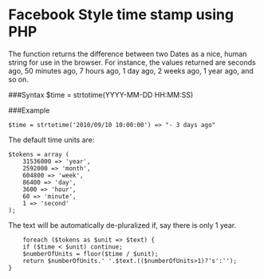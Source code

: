 Facebook Style time stamp using PHP
===========

The function returns the difference between two Dates as a nice, human string for use in the browser. For instance, the values returned are seconds ago, 50 minutes ago, 7 hours ago, 1 day ago, 2 weeks ago, 1 year ago, and so on.

###Syntax
    $time = strtotime(YYYY-MM-DD HH:MM:SS)

###Example

    $time = strtotime('2010/09/10 10:00:00') => "- 3 days ago" 


The default time units are:

	$tokens = array (
        31536000 => 'year',
        2592000 => 'month',
        604800 => 'week',
        86400 => 'day',
        3600 => 'hour',
        60 => 'minute',
        1 => 'second'
    );
	
The text will be automatically de-pluralized if, say there is only 1 year.	

		foreach ($tokens as $unit => $text) {
        if ($time < $unit) continue;
        $numberOfUnits = floor($time / $unit);
        return $numberOfUnits.' '.$text.(($numberOfUnits>1)?'s':'');
    }

